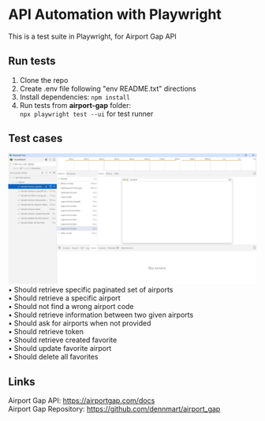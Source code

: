 # API Automation with Playwright
This is a test suite in Playwright, for Airport Gap API

## Run tests
1. Clone the repo
2. Create .env file following "env README.txt" directions
3. Install dependencies: `npm install`
4. Run tests from **airport-gap** folder:  
   `npx playwright test --ui` for test runner

## Test cases
![screenshot](https://github.com/egaraujo/airport-gap-api-automation/blob/main/screenshot.jpg)  
• Should retrieve specific paginated set of airports  
• Should retrieve a specific airport  
• Should not find a wrong airport code  
• Should retrieve information between two given airports  
• Should ask for airports when not provided  
• Should retrieve token  
• Should retrieve created favorite  
• Should update favorite airport  
• Should delete all favorites  

## Links
Airport Gap API: https://airportgap.com/docs  
Airport Gap Repository: https://github.com/dennmart/airport_gap
